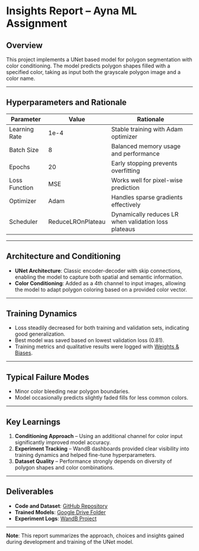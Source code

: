 # Insights Report – Ayna ML Assignment

## Overview
This project implements a UNet based model for polygon segmentation with color conditioning. The model predicts polygon shapes filled with a specified color, taking as input both the grayscale polygon image and a color name.

---

## Hyperparameters and Rationale

| Parameter       | Value | Rationale |
|-----------------|-------|-----------|
| Learning Rate    | 1e-4  | Stable training with Adam optimizer |
| Batch Size       | 8     | Balanced memory usage and performance |
| Epochs           | 20    | Early stopping prevents overfitting |
| Loss Function    | MSE   | Works well for pixel-wise prediction |
| Optimizer        | Adam  | Handles sparse gradients effectively |
| Scheduler        | ReduceLROnPlateau | Dynamically reduces LR when validation loss plateaus |

---

## Architecture and Conditioning

- **UNet Architecture**: Classic encoder-decoder with skip connections, enabling the model to capture both spatial and semantic information.
- **Color Conditioning**: Added as a 4th channel to input images, allowing the model to adapt polygon coloring based on a provided color vector.

---

## Training Dynamics

- Loss steadily decreased for both training and validation sets, indicating good generalization.
- Best model was saved based on lowest validation loss (0.81).
- Training metrics and qualitative results were logged with [Weights & Biases](https://wandb.ai/peekaaileen-vellore-institute-of-technology/ayna-ml-assignment).

---

## Typical Failure Modes

- Minor color bleeding near polygon boundaries.
- Model occasionally predicts slightly faded fills for less common colors.

---

## Key Learnings

1. **Conditioning Approach** – Using an additional channel for color input significantly improved model accuracy.
2. **Experiment Tracking** – WandB dashboards provided clear visibility into training dynamics and helped fine-tune hyperparameters.
3. **Dataset Quality** – Performance strongly depends on diversity of polygon shapes and color combinations.

---

## Deliverables

- **Code and Dataset**: [GitHub Repository](https://github.com/aileenpeeka/polygon-coloring-unet)
- **Trained Models**: [Google Drive Folder](https://drive.google.com/drive/folders/1l7JGHDUbOGKg-59sKNpKlNTePIZIV19z)
- **Experiment Logs**: [WandB Project](https://wandb.ai/peekaaileen-vellore-institute-of-technology/ayna-ml-assignment)

---

**Note**: This report summarizes the approach, choices and insights gained during development and training of the UNet model.
